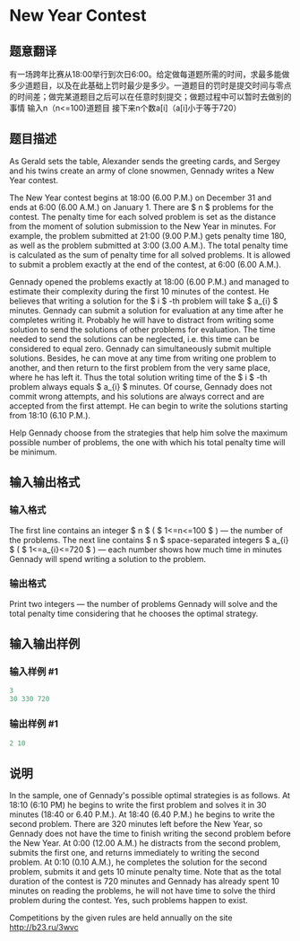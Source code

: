 # New Year Contest

## 题意翻译

有一场跨年比赛从18:00举行到次日6:00。给定做每道题所需的时间，求最多能做多少道题目，以及在此基础上罚时最少是多少。一道题目的罚时是提交时间与零点的时间差；做完某道题目之后可以在任意时刻提交；做题过程中可以暂时去做别的事情 输入n（n<=100)道题目 接下来n个数a[i]（a[i]小于等于720）

## 题目描述

As Gerald sets the table, Alexander sends the greeting cards, and Sergey and his twins create an army of clone snowmen, Gennady writes a New Year contest.

The New Year contest begins at 18:00 (6.00 P.M.) on December 31 and ends at 6:00 (6.00 A.M.) on January 1. There are $ n $ problems for the contest. The penalty time for each solved problem is set as the distance from the moment of solution submission to the New Year in minutes. For example, the problem submitted at 21:00 (9.00 P.M.) gets penalty time 180, as well as the problem submitted at 3:00 (3.00 A.M.). The total penalty time is calculated as the sum of penalty time for all solved problems. It is allowed to submit a problem exactly at the end of the contest, at 6:00 (6.00 A.M.).

Gennady opened the problems exactly at 18:00 (6.00 P.M.) and managed to estimate their complexity during the first 10 minutes of the contest. He believes that writing a solution for the $ i $ -th problem will take $ a_{i} $ minutes. Gennady can submit a solution for evaluation at any time after he completes writing it. Probably he will have to distract from writing some solution to send the solutions of other problems for evaluation. The time needed to send the solutions can be neglected, i.e. this time can be considered to equal zero. Gennady can simultaneously submit multiple solutions. Besides, he can move at any time from writing one problem to another, and then return to the first problem from the very same place, where he has left it. Thus the total solution writing time of the $ i $ -th problem always equals $ a_{i} $ minutes. Of course, Gennady does not commit wrong attempts, and his solutions are always correct and are accepted from the first attempt. He can begin to write the solutions starting from 18:10 (6.10 P.M.).

Help Gennady choose from the strategies that help him solve the maximum possible number of problems, the one with which his total penalty time will be minimum.

## 输入输出格式

### 输入格式

The first line contains an integer $ n $ ( $ 1<=n<=100 $ ) — the number of the problems. The next line contains $ n $ space-separated integers $ a_{i} $ ( $ 1<=a_{i}<=720 $ ) — each number shows how much time in minutes Gennady will spend writing a solution to the problem.

### 输出格式

Print two integers — the number of problems Gennady will solve and the total penalty time considering that he chooses the optimal strategy.

## 输入输出样例

### 输入样例 #1

```cpp
3
30 330 720

```
### 输出样例 #1

```cpp
2 10

```
## 说明

In the sample, one of Gennady's possible optimal strategies is as follows. At 18:10 (6:10 PM) he begins to write the first problem and solves it in 30 minutes (18:40 or 6.40 P.M.). At 18:40 (6.40 P.M.) he begins to write the second problem. There are 320 minutes left before the New Year, so Gennady does not have the time to finish writing the second problem before the New Year. At 0:00 (12.00 A.M.) he distracts from the second problem, submits the first one, and returns immediately to writing the second problem. At 0:10 (0.10 A.M.), he completes the solution for the second problem, submits it and gets 10 minute penalty time. Note that as the total duration of the contest is 720 minutes and Gennady has already spent 10 minutes on reading the problems, he will not have time to solve the third problem during the contest. Yes, such problems happen to exist.

Competitions by the given rules are held annually on the site http://b23.ru/3wvc

